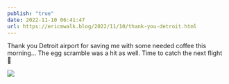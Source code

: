 ```yaml
---
publish: "true"
date: 2022-11-10 06:41:47
url: https://ericmwalk.blog/2022/11/10/thank-you-detroit.html
---
```

Thank you Detroit airport for saving me with some needed coffee this morning… The egg scramble was a hit as well. Time to catch the next flight 🛫


![](https://ericmwalk.blog/uploads/2022/0360f9b551.jpg)